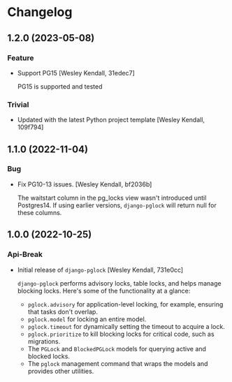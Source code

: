 # Changelog
## 1.2.0 (2023-05-08)
### Feature
  - Support PG15 [Wesley Kendall, 31edec7]

    PG15 is supported and tested
### Trivial
  - Updated with the latest Python project template [Wesley Kendall, 109f794]

## 1.1.0 (2022-11-04)
### Bug
  - Fix PG10-13 issues. [Wesley Kendall, bf2036b]

    The waitstart column in the pg_locks view wasn't introduced until Postgres14.
    If using earlier versions, ``django-pglock`` will return null for these columns.

## 1.0.0 (2022-10-25)
### Api-Break
  - Initial release of ``django-pglock`` [Wesley Kendall, 731e0cc]

    ``django-pglock`` performs advisory locks, table locks, and helps manage blocking locks.
    Here's some of the functionality at a glance:

    * ``pglock.advisory`` for application-level locking, for example, ensuring that tasks don't overlap.
    * ``pglock.model`` for locking an entire model.
    * ``pglock.timeout`` for dynamically setting the timeout to acquire a lock.
    * ``pglock.prioritize`` to kill blocking locks for critical code, such as migrations.
    * The ``PGLock`` and ``BlockedPGLock`` models for querying active and blocked locks.
    * The ``pglock`` management command that wraps the models and provides other utilities.

